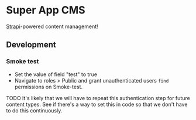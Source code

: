 # Super App CMS

[Strapi](https://docs.strapi.io)-powered content management!

## Development

### Smoke test

- Set the value of field "test" to true
- Navigate to roles > Public and grant unauthenticated users `find` permissions
  on Smoke-test.
  
TODO It's likely that we will have to repeat this authentication step for future
content types. See if there's a way to set this in code so that we don't have to
do this continuously.
